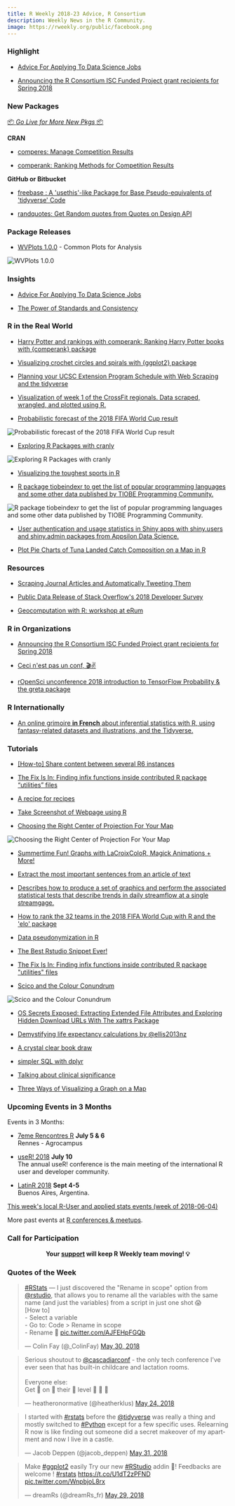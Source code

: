 ```yaml
---
title: R Weekly 2018-23 Advice, R Consortium
description: Weekly News in the R Community.
image: https://rweekly.org/public/facebook.png
---
```


###  Highlight

+ [Advice For Applying To Data Science Jobs](http://hookedondata.org/Advice-for-Applying-to-Data-Science-Jobs/)

+ [Announcing the R Consortium ISC Funded Project grant recipients for Spring 2018](https://www.r-consortium.org/announcement/2018/05/29/announcing-the-r-consortium-isc-funded-project-grant-recipients-for-spring-2018)

###  New Packages

<p class="added-hostname"><a href="https://rweekly.org/live" target="_blank" class="externalLink">📦 <i>Go Live for More New Pkgs</i> 📦</a></p>

**CRAN**

+ [comperes: Manage Competition Results](https://CRAN.R-project.org/package=comperes)

+ [comperank: Ranking Methods for Competition Results](https://CRAN.R-project.org/package=comperank)


**GitHub or Bitbucket**

+ [freebase : A 'usethis'-like Package for Base Pseudo-equivalents of 'tidyverse' Code](https://github.com/hrbrmstr/freebase)

+ [randquotes:  Get Random quotes from Quotes on Design API](https://github.com/amrrs/randquotes)

### Package Releases

+ [WVPlots 1.0.0](http://www.win-vector.com/blog/2018/05/wvplots-now-at-version-1-0-0-on-cran/) - Common Plots for Analysis

![WVPlots 1.0.0](https://i1.wp.com/www.win-vector.com/blog/wp-content/uploads/2018/05/unnamed-chunk-4-1.png?zoom=3&resize=288%2C288)

### Insights

+ [Advice For Applying To Data Science Jobs](http://hookedondata.org/Advice-for-Applying-to-Data-Science-Jobs/)


+ [The Power of Standards and Consistency](https://rud.is/b/2018/05/26/the-power-of-standards-and-consistency/)

### R in the Real World

+ [Harry Potter and rankings with comperank: Ranking Harry Potter books with {comperank} package](http://www.questionflow.org/2018/05/31/harry-potter-and-rankings-with-comperank/)

+ [Visualizing crochet circles and spirals with {ggplot2} package](http://data-chips.com/2018/05/29/crocheting-and-plotting-spirals/)

+ [Planning your UCSC Extension Program Schedule with Web Scraping and the tidyverse](https://daranzolin.github.io//articles/2018-05/extension-scraping-program-planning)


+ [Visualization of week 1 of the CrossFit regionals. Data scraped, wrangled, and plotted using R.](https://www.landonlehman.com/post/2018-05-30-regionals-2018-week-1/)

+ [Probabilistic forecast of the 2018 FIFA World Cup result](https://eeecon.uibk.ac.at/~zeileis/news/fifa2018/)

![Probabilistic forecast of the 2018 FIFA World Cup result](https://raw.githubusercontent.com/rweekly/image/master/2018/fifa.png)

+ [Exploring R Packages with cranly](https://rviews.rstudio.com/2018/05/31/exploring-r-packages/)

![Exploring R Packages with cranly](https://raw.githubusercontent.com/rweekly/image/master/2018/cranly.png)

+ [Visualizing the toughest sports in R](https://medium.com/@yanhann10/which-sport-is-the-toughest-of-it-all-2749688fbfc3)

+ [R package tiobeindexr to get the list of popular programming languages and some other data published by TIOBE Programming Community.](https://datascienceplus.com/get-popular-programming-languages-from-tiobe-index-using-r/)

![R package tiobeindexr to get the list of popular programming languages and some other data published by TIOBE Programming Community.](https://raw.githubusercontent.com/rweekly/image/master/2018/Programming_rank_change.png)

+ [User authentication and usage statistics in Shiny apps with shiny.users and shiny.admin packages from Appsilon Data Science.](https://appsilondatascience.com/blog/rstats/2018/05/30/user-authentication-in-r-shiny.html)

+ [Plot Pie Charts of Tuna Landed Catch Composition on a Map in R](http://jethroemmanuel.netlify.com/2018/05/30/plot-pie-chart-tuna-landed-catch-map-in-r/)



###  Resources

+ [Scraping Journal Articles and Automatically Tweeting Them](https://github.com/aurielfournier/wilson_ornithological_society_tweets)

+ [Public Data Release of Stack Overflow's 2018 Developer Survey](https://juliasilge.com/blog/stack-survey-2018/)

+ [Geocomputation with R: workshop at eRum](http://r-spatial.org//r/2018/05/31/geocompr-erum.html)

###  R in Organizations

+ [Announcing the R Consortium ISC Funded Project grant recipients for Spring 2018](https://www.r-consortium.org/announcement/2018/05/29/announcing-the-r-consortium-isc-funded-project-grant-recipients-for-spring-2018)

+ [Ceci n'est pas un conf, 🎬✌️](https://maraaverick.rbind.io/2018/05/ceci-n-est-pas-un-conf-take-two/)

+ [rOpenSci unconference 2018 introduction to TensorFlow Probability & the greta package](https://shirinsplayground.netlify.com/2018/05/ropensci_unconf18/)

### R Internationally


+ [An online grimoire **in French** about inferential statistics with R, using fantasy-related datasets and illustrations, and the Tidyverse. ](https://perso.ens-lyon.fr/lise.vaudor/grimoireStat/_book/intro.html)

<!--more-->

###  Tutorials

 + [[How-to] Share content between several R6 instances](https://rtask.thinkr.fr/blog/share-content-between-several-r6-instances/)

+ [The Fix Is In: Finding infix functions inside contributed R package “utilities” files](https://rud.is/b/2018/05/29/the-fix-is-in-finding-infix-functions-inside-contributed-r-package-utilities-files/)

+ [A recipe for recipes](https://edwinth.github.io/blog/recipes_blog/)

+ [ Take Screenshot of Webpage using R](https://www.listendata.com/2018/05/take-screenshot-of-webpage-using-r.html)

+ [Choosing the Right Center of Projection For Your Map](http://seasmith.github.io/blog/choosing_the_right_center_of_projection/)

![Choosing the Right Center of Projection For Your Map](https://seasmith.github.io/blog/choosing_the_right_center_of_projection_files/figure-html/first-image-1.png)

+ [Summertime Fun! Graphs with LaCroixColoR, Magick Animations + More!](https://www.littlemissdata.com/blog/lacroix)

+ [Extract the most important sentences from an article of text](https://www.brucemeng.ca/project/autosmry/)


+ [Describes how to produce a set of graphics and perform the associated statistical tests that describe trends in daily streamflow at a single streamgage.](https://owi.usgs.gov/blog/Quantile-Kendall/)

+ [How to rank the 32 teams in the 2018 FIFA World Cup with R and the 'elo' package](https://edomt.github.io/Elo-R-WorldCup/)

+ [Data pseudonymization in R](https://www.lillemets.ee/data_pseudonymization_in_r.html)

+ [The Best Rstudio Snippet Ever!](https://rtask.thinkr.fr/blog/the-best-rstudio-snippet-ever/)

+ [The Fix Is In: Finding infix functions inside contributed R package "utilities" files](https://rud.is/b/2018/05/29/the-fix-is-in-finding-infix-functions-inside-contributed-r-package-utilities-files/)

+ [Scico and the Colour Conundrum](https://www.data-imaginist.com/2018/scico-and-the-colour-conundrum/)

![Scico and the Colour Conundrum](https://www.data-imaginist.com/post/2018-05-30-scico-and-the-colour-conundrum_files/figure-html/unnamed-chunk-2-1.png)

+ [OS Secrets Exposed: Extracting Extended File Attributes and Exploring Hidden Download URLs With The xattrs Package](https://rud.is/b/2018/05/30/os-secrets-exposed-extracting-extended-file-attributes-and-exploring-hidden-download-urls-with-the-xattrs-package/)

+ [Demystifying life expectancy calculations by @ellis2013nz](http://freerangestats.info/blog/2018/05/31/life-expectancy)

+ [A crystal clear book draw](https://itsalocke.com/blog/a-crystal-clear-book-draw/)

+ [simpler SQL with dplyr ](https://www.johnmackintosh.com/2018-06-01-dplyr-for-the-win/)

+ [Talking about clinical significance](http://www.win-vector.com/blog/2018/06/talking-about-clinical-significance/)

+ [Three Ways of Visualizing a Graph on a Map](https://datascience.blog.wzb.eu/2018/05/31/three-ways-of-visualizing-a-graph-on-a-map/)

<!--<div class="post-more-begin"></div><div class="post-more-end"></div>-->


###  Upcoming Events in 3 Months

Events in 3 Months:

+ [7eme Rencontres R](https://r2018-rennes.sciencesconf.org/)  **July 5 & 6** <br />
Rennes - Agrocampus

+ [useR! 2018](https://user2018.r-project.org/) **July 10** <br />
The annual useR! conference is the main meeting of the international R user and developer community.

+ [LatinR 2018](http://latin-r.com/) **Sept 4-5** <br />
Buenos Aires, Argentina.

[This week's local R-User and applied stats events (week of 2018-06-04)](https://community.rstudio.com/t/upcoming-r-community-events-week-of-2018-06-04/9079)

More past events at [R conferences & meetups](https://conf.rweekly.org).

###  Call for Participation

<p class="hide-support added-hostname support-rweekly" style="text-align: center;font-weight: bold;">Your <a class="non-visited externalLink" href="https://www.patreon.com/rweekly" onclick="pas(this)">support</a> will keep R Weekly team moving! 💡</p>

###  Quotes of the Week

<blockquote class="twitter-tweet" data-lang="en"><p lang="en" dir="ltr"><a href="https://twitter.com/hashtag/RStats?src=hash&amp;ref_src=twsrc%5Etfw">#RStats</a> — I just discovered the &quot;Rename in scope&quot; option from <a href="https://twitter.com/rstudio?ref_src=twsrc%5Etfw">@rstudio</a>, that allows you to rename all the variables with the same name (and just the variables) from a script in just one shot 😱<br>[How to]<br>- Select a variable <br>- Go to: Code &gt; Rename in scope<br>- Rename 🎉 <a href="https://t.co/AJFEHpFGQb">pic.twitter.com/AJFEHpFGQb</a></p>&mdash; Colin Fay (@_ColinFay) <a href="https://twitter.com/_ColinFay/status/1001724601959886851?ref_src=twsrc%5Etfw">May 30, 2018</a></blockquote>

<blockquote class="twitter-tweet" data-lang="en"><p lang="en" dir="ltr">Serious shoutout to <a href="https://twitter.com/cascadiarconf?ref_src=twsrc%5Etfw">@cascadiarconf</a> - the only tech conference I’ve ever seen that has built-in childcare and lactation rooms. <br><br>Everyone else:<br>Get 👏 on 👏 their 👏 level 👏 👏 👏</p>&mdash; heatheronormative (@heatherklus) <a href="https://twitter.com/heatherklus/status/999792828359176193?ref_src=twsrc%5Etfw">May 24, 2018</a></blockquote>

<blockquote class="twitter-tweet" data-lang="en"><p lang="en" dir="ltr">I started with <a href="https://twitter.com/hashtag/rstats?src=hash&amp;ref_src=twsrc%5Etfw">#rstats</a> before the <a href="https://twitter.com/tidyverse?ref_src=twsrc%5Etfw">@tidyverse</a> was really a thing and mostly switched to <a href="https://twitter.com/hashtag/Python?src=hash&amp;ref_src=twsrc%5Etfw">#Python</a> except for a few specific uses. Relearning R now is like finding out someone did a secret makeover of my apartment and now I live in a castle.</p>&mdash; Jacob Deppen (@jacob_deppen) <a href="https://twitter.com/jacob_deppen/status/1002308592970526720?ref_src=twsrc%5Etfw">May 31, 2018</a></blockquote>

<blockquote class="twitter-tweet" data-lang="en"><p lang="en" dir="ltr">Make <a href="https://twitter.com/hashtag/ggplot2?src=hash&amp;ref_src=twsrc%5Etfw">#ggplot2</a> easily  Try our new <a href="https://twitter.com/hashtag/RStudio?src=hash&amp;ref_src=twsrc%5Etfw">#RStudio</a> addin 🤗! Feedbacks are welcome ! <a href="https://twitter.com/hashtag/rstats?src=hash&amp;ref_src=twsrc%5Etfw">#rstats</a> <a href="https://t.co/U1dT2zPFND">https://t.co/U1dT2zPFND</a> <a href="https://t.co/WnpbjoL8rx">pic.twitter.com/WnpbjoL8rx</a></p>&mdash; dreamRs (@dreamRs_fr) <a href="https://twitter.com/dreamRs_fr/status/1001499805867302913?ref_src=twsrc%5Etfw">May 29, 2018</a></blockquote>

